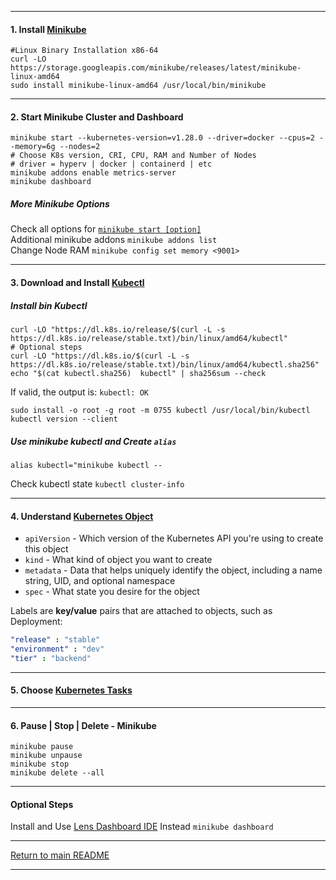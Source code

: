 *********************************************************************
#### 1. Install [Minikube](https://minikube.sigs.k8s.io/docs/start/)
```shell
#Linux Binary Installation x86-64
curl -LO https://storage.googleapis.com/minikube/releases/latest/minikube-linux-amd64
sudo install minikube-linux-amd64 /usr/local/bin/minikube
```
*********************************************************************
#### 2. Start Minikube Cluster and Dashboard

```shell
minikube start --kubernetes-version=v1.28.0 --driver=docker --cpus=2 --memory=6g --nodes=2 
# Choose K8s version, CRI, CPU, RAM and Number of Nodes 
# driver = hyperv | docker | containerd | etc
minikube addons enable metrics-server
minikube dashboard
```
##### More Minikube Options
Check all options for [`minikube start [option]`](https://minikube.sigs.k8s.io/docs/commands/start/) \
Additional minikube addons `minikube addons list` \
Change Node RAM `minikube config set memory <9001>` 

*********************************************************************
#### 3. Download and Install [Kubectl](https://kubernetes.io/docs/tasks/tools/install-kubectl-linux/)
##### Install bin Kubectl
```shell
curl -LO "https://dl.k8s.io/release/$(curl -L -s https://dl.k8s.io/release/stable.txt)/bin/linux/amd64/kubectl"
# Optional steps
curl -LO "https://dl.k8s.io/$(curl -L -s https://dl.k8s.io/release/stable.txt)/bin/linux/amd64/kubectl.sha256"
echo "$(cat kubectl.sha256)  kubectl" | sha256sum --check
```
If valid, the output is: `kubectl: OK`
```shell
sudo install -o root -g root -m 0755 kubectl /usr/local/bin/kubectl
kubectl version --client
```
##### **Use minikube kubectl and Create `alias`** 
```shell 
alias kubectl="minikube kubectl --
```
Check kubectl state `kubectl cluster-info`
*********************************************************************
#### 4. Understand [Kubernetes Object](https://kubernetes.io/docs/concepts/overview/working-with-objects/kubernetes-objects/)
* `apiVersion` - Which version of the Kubernetes API you're using to create this object
* `kind` - What kind of object you want to create
* `metadata` - Data that helps uniquely identify the object, including a name string, UID, and optional namespace
* `spec` - What state you desire for the object

Labels are **key/value** pairs that are attached to objects, such as Deployment:
```yaml
"release" : "stable"
"environment" : "dev"
"tier" : "backend"
```

*********************************************************************
#### 5. Choose [Kubernetes Tasks](https://kubernetes.io/docs/tasks/) 
*********************************************************************
#### 6. Pause | Stop | Delete - Minikube
```shell
minikube pause
minikube unpause
minikube stop
minikube delete --all
```
*********************************************************************
#### Optional Steps
Install and Use [Lens Dashboard IDE](https://docs.k8slens.dev/getting-started/install-lens/) Instead `minikube dashboard`
*********************************************************************

[Return to main README](https://github.com/dmitriyshub/kube-hub)
*********************************************************************